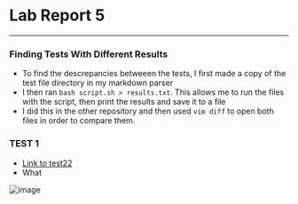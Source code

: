 # Lab Report 5

***
### **Finding Tests With Different Results**
- To find the descrepancies betweeen the tests, I first made a copy of the test file directory in my markdown parser
- I then ran `bash script.sh > results.txt`. This allows me to run the files with the script, then print the results and save it to a file
- I did this in the other repository and then used `vim diff` to open both files in order to compare them.

### TEST 1
- [Link to test22](https://github.com/nidhidhamnani/markdown-parser/blob/main/test-files/170.md)
- What

![image](https://user-images.githubusercontent.com/100736576/172103066-04fe8b38-6528-4e00-a2e0-6108bbefa28b.png)
